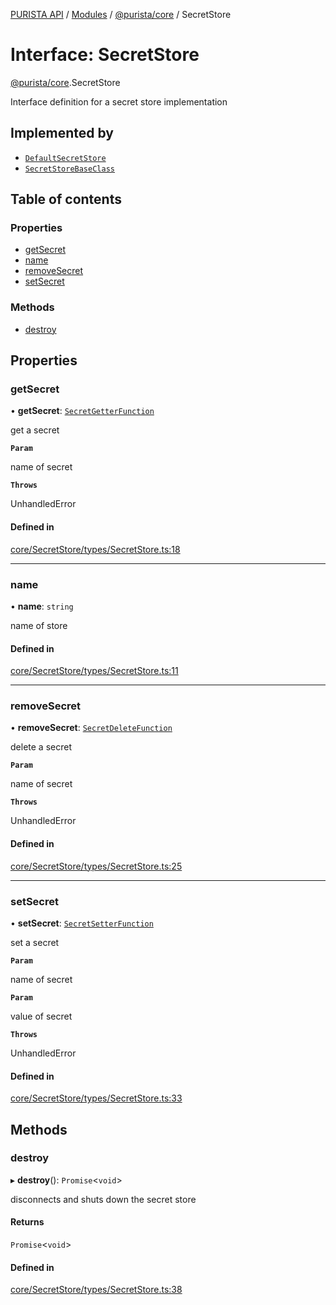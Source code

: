 [PURISTA API](../README.md) / [Modules](../modules.md) / [@purista/core](../modules/purista_core.md) / SecretStore

# Interface: SecretStore

[@purista/core](../modules/purista_core.md).SecretStore

Interface definition for a secret store implementation

## Implemented by

- [`DefaultSecretStore`](../classes/purista_core.DefaultSecretStore.md)
- [`SecretStoreBaseClass`](../classes/purista_core.SecretStoreBaseClass.md)

## Table of contents

### Properties

- [getSecret](purista_core.SecretStore.md#getsecret)
- [name](purista_core.SecretStore.md#name)
- [removeSecret](purista_core.SecretStore.md#removesecret)
- [setSecret](purista_core.SecretStore.md#setsecret)

### Methods

- [destroy](purista_core.SecretStore.md#destroy)

## Properties

### getSecret

• **getSecret**: [`SecretGetterFunction`](../modules/purista_core.md#secretgetterfunction)

get a secret

**`Param`**

name of secret

**`Throws`**

UnhandledError

#### Defined in

[core/SecretStore/types/SecretStore.ts:18](https://github.com/sebastianwessel/purista/blob/master/packages/core/src/core/SecretStore/types/SecretStore.ts#L18)

___

### name

• **name**: `string`

name of store

#### Defined in

[core/SecretStore/types/SecretStore.ts:11](https://github.com/sebastianwessel/purista/blob/master/packages/core/src/core/SecretStore/types/SecretStore.ts#L11)

___

### removeSecret

• **removeSecret**: [`SecretDeleteFunction`](../modules/purista_core.md#secretdeletefunction)

delete a secret

**`Param`**

name of secret

**`Throws`**

UnhandledError

#### Defined in

[core/SecretStore/types/SecretStore.ts:25](https://github.com/sebastianwessel/purista/blob/master/packages/core/src/core/SecretStore/types/SecretStore.ts#L25)

___

### setSecret

• **setSecret**: [`SecretSetterFunction`](../modules/purista_core.md#secretsetterfunction)

set a secret

**`Param`**

name of secret

**`Param`**

value of secret

**`Throws`**

UnhandledError

#### Defined in

[core/SecretStore/types/SecretStore.ts:33](https://github.com/sebastianwessel/purista/blob/master/packages/core/src/core/SecretStore/types/SecretStore.ts#L33)

## Methods

### destroy

▸ **destroy**(): `Promise`\<`void`\>

disconnects and shuts down the secret store

#### Returns

`Promise`\<`void`\>

#### Defined in

[core/SecretStore/types/SecretStore.ts:38](https://github.com/sebastianwessel/purista/blob/master/packages/core/src/core/SecretStore/types/SecretStore.ts#L38)
